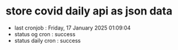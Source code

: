 # store covid daily api as json data

- last cronjob : Friday, 17 January 2025 01:09:04
- status og cron : success
- status daily cron : success
      
      